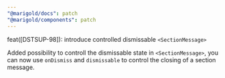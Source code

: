 ```yaml
---
"@marigold/docs": patch
"@marigold/components": patch
---
```


feat([DSTSUP-98]): introduce controlled dismissable `<SectionMessage>`

Added possibility to  controll the dismissable state in `<SectionMessage>`, you can now use `onDismiss` and `dismissable` to control the closing of a section message.
